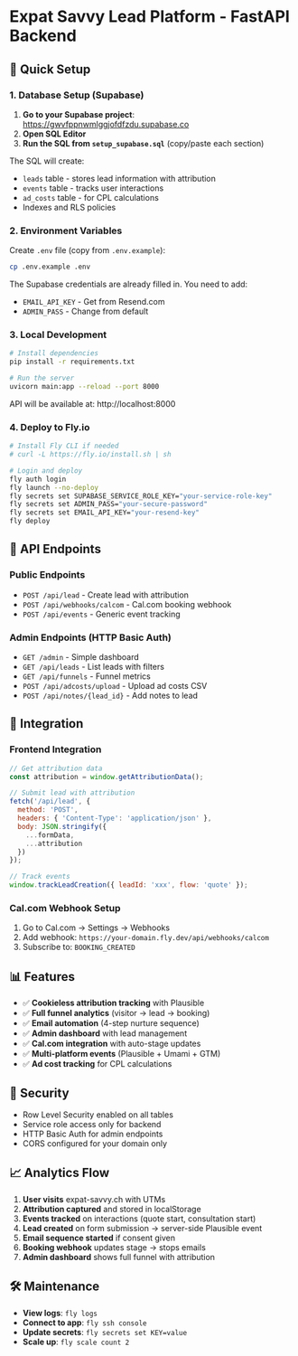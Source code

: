 # Expat Savvy Lead Platform - FastAPI Backend

## 🚀 Quick Setup

### 1. Database Setup (Supabase)

1. **Go to your Supabase project**: https://gwvfppnwmlggjofdfzdu.supabase.co
2. **Open SQL Editor** 
3. **Run the SQL from `setup_supabase.sql`** (copy/paste each section)

The SQL will create:
- `leads` table - stores lead information with attribution
- `events` table - tracks user interactions  
- `ad_costs` table - for CPL calculations
- Indexes and RLS policies

### 2. Environment Variables

Create `.env` file (copy from `.env.example`):

```bash
cp .env.example .env
```

The Supabase credentials are already filled in. You need to add:
- `EMAIL_API_KEY` - Get from Resend.com
- `ADMIN_PASS` - Change from default

### 3. Local Development

```bash
# Install dependencies
pip install -r requirements.txt

# Run the server
uvicorn main:app --reload --port 8000
```

API will be available at: http://localhost:8000

### 4. Deploy to Fly.io

```bash
# Install Fly CLI if needed
# curl -L https://fly.io/install.sh | sh

# Login and deploy
fly auth login
fly launch --no-deploy
fly secrets set SUPABASE_SERVICE_ROLE_KEY="your-service-role-key"
fly secrets set ADMIN_PASS="your-secure-password"  
fly secrets set EMAIL_API_KEY="your-resend-key"
fly deploy
```

## 🔗 API Endpoints

### Public Endpoints
- `POST /api/lead` - Create lead with attribution
- `POST /api/webhooks/calcom` - Cal.com booking webhook  
- `POST /api/events` - Generic event tracking

### Admin Endpoints (HTTP Basic Auth)
- `GET /admin` - Simple dashboard
- `GET /api/leads` - List leads with filters
- `GET /api/funnels` - Funnel metrics
- `POST /api/adcosts/upload` - Upload ad costs CSV
- `POST /api/notes/{lead_id}` - Add notes to lead

## 🔧 Integration

### Frontend Integration

```javascript
// Get attribution data
const attribution = window.getAttributionData();

// Submit lead with attribution
fetch('/api/lead', {
  method: 'POST',
  headers: { 'Content-Type': 'application/json' },
  body: JSON.stringify({
    ...formData,
    ...attribution
  })
});

// Track events  
window.trackLeadCreation({ leadId: 'xxx', flow: 'quote' });
```

### Cal.com Webhook Setup

1. Go to Cal.com → Settings → Webhooks
2. Add webhook: `https://your-domain.fly.dev/api/webhooks/calcom`
3. Subscribe to: `BOOKING_CREATED`

## 📊 Features

- ✅ **Cookieless attribution tracking** with Plausible
- ✅ **Full funnel analytics** (visitor → lead → booking)
- ✅ **Email automation** (4-step nurture sequence)
- ✅ **Admin dashboard** with lead management
- ✅ **Cal.com integration** with auto-stage updates
- ✅ **Multi-platform events** (Plausible + Umami + GTM)
- ✅ **Ad cost tracking** for CPL calculations

## 🔐 Security

- Row Level Security enabled on all tables
- Service role access only for backend
- HTTP Basic Auth for admin endpoints
- CORS configured for your domain only

## 📈 Analytics Flow

1. **User visits** expat-savvy.ch with UTMs
2. **Attribution captured** and stored in localStorage  
3. **Events tracked** on interactions (quote start, consultation start)
4. **Lead created** on form submission → server-side Plausible event
5. **Email sequence started** if consent given
6. **Booking webhook** updates stage → stops emails
7. **Admin dashboard** shows full funnel with attribution

## 🛠 Maintenance

- **View logs**: `fly logs`
- **Connect to app**: `fly ssh console`  
- **Update secrets**: `fly secrets set KEY=value`
- **Scale up**: `fly scale count 2`